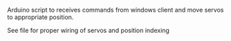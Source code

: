 Arduino script to receives commands from windows client and move servos to appropriate position.

See file for proper wiring of servos and position indexing
